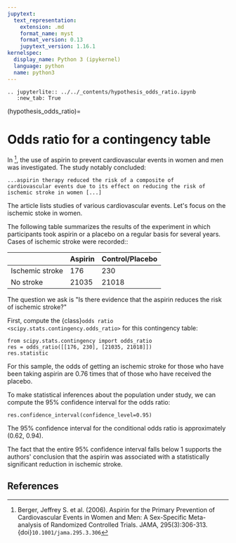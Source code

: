 ```yaml
---
jupytext:
  text_representation:
    extension: .md
    format_name: myst
    format_version: 0.13
    jupytext_version: 1.16.1
kernelspec:
  display_name: Python 3 (ipykernel)
  language: python
  name: python3
---
```


```{eval-rst}
.. jupyterlite:: ../../_contents/hypothesis_odds_ratio.ipynb
   :new_tab: True
```

(hypothesis_odds_ratio)=
# Odds ratio for a contingency table

In [^1], the use of aspirin to prevent cardiovascular events in women and men
was investigated. The study notably concluded:

    ...aspirin therapy reduced the risk of a composite of
    cardiovascular events due to its effect on reducing the risk of
    ischemic stroke in women [...]

The article lists studies of various cardiovascular events. Let's focus on the
ischemic stoke in women.

The following table summarizes the results of the experiment in which
participants took aspirin or a placebo on a regular basis for several years.
Cases of ischemic stroke were recorded::

|                 |    Aspirin    | Control/Placebo |
|-----------------|---------------|-----------------|
| Ischemic stroke |       176     |        230      |
| No stroke       |     21035     |      21018      |

The question we ask is "Is there evidence that the aspirin reduces the risk of
ischemic stroke?"

First, compute the {class}`odds ratio <scipy.stats.contingency.odds_ratio>` for
this contingency table:

```{code-cell}
from scipy.stats.contingency import odds_ratio
res = odds_ratio([[176, 230], [21035, 21018]])
res.statistic
```

For this sample, the odds of getting an ischemic stroke for those who have been
taking aspirin are 0.76 times that of those who have received the placebo.

To make statistical inferences about the population under study, we can compute
the 95% confidence interval for the odds ratio:

```{code-cell}
res.confidence_interval(confidence_level=0.95)
```

The 95% confidence interval for the conditional odds ratio is approximately
(0.62, 0.94).

The fact that the entire 95% confidence interval falls below 1 supports the
authors' conclusion that the aspirin was associated with a statistically
significant reduction in ischemic stroke.

## References

[^1]: Berger, Jeffrey S. et al. (2006). Aspirin for the Primary Prevention of
Cardiovascular Events in Women and Men: A Sex-Specific Meta-analysis of
Randomized Controlled Trials. JAMA, 295(3):306-313.
{doi}`10.1001/jama.295.3.306`
